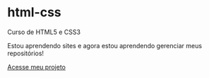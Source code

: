 # html-css
 Curso de HTML5 e CSS3

 Estou aprendendo sites e agora estou aprendendo gerenciar meus repositórios!

<a href="https://emersonthiago168.github.io/projeto-android" target="_blank">Acesse meu projeto</a>